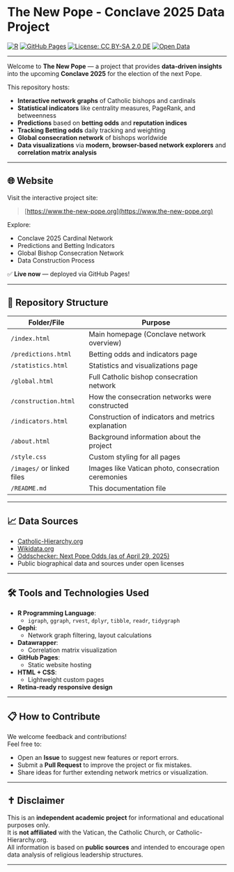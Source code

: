 # The New Pope - Conclave 2025 Data Project

[![R](https://img.shields.io/badge/Built%20with-R-276DC3?logo=R&logoColor=white)](https://www.r-project.org/)
[![GitHub Pages](https://img.shields.io/badge/Hosted%20on-GitHub%20Pages-327FC7?logo=github)](https://pages.github.com/)
[![License: CC BY-SA 2.0 DE](https://img.shields.io/badge/License-CC%20BY--SA%202.0%20DE-lightgrey)](https://creativecommons.org/licenses/by-sa/2.0/de/legalcode)
[![Open Data](https://img.shields.io/badge/Data-Open%20Data-green)](https://opendatahandbook.org/)

---

Welcome to **The New Pope** — a project that provides **data-driven insights** into the upcoming **Conclave 2025** for the election of the next Pope.

This repository hosts:
- **Interactive network graphs** of Catholic bishops and cardinals
- **Statistical indicators** like centrality measures, PageRank, and betweenness
- **Predictions** based on **betting odds** and **reputation indices**
- **Tracking Betting odds** daily tracking and weighting
- **Global consecration network** of bishops worldwide
- **Data visualizations** via **modern, browser-based network explorers** and **correlation matrix analysis**

---

## 🌐 Website

Visit the interactive project site:

> [https://www.the-new-pope.org](https://www.the-new-pope.org)

Explore:
- Conclave 2025 Cardinal Network
- Predictions and Betting Indicators
- Global Bishop Consecration Network
- Data Construction Process

✅ **Live now** — deployed via GitHub Pages!

---

## 📂 Repository Structure

| Folder/File              | Purpose                                                   |
|---------------------------|-----------------------------------------------------------|
| `/index.html`             | Main homepage (Conclave network overview)                |
| `/predictions.html`       | Betting odds and indicators page                         |
| `/statistics.html`        | Statistics and visualizations page                       |
| `/global.html`            | Full Catholic bishop consecration network                |
| `/construction.html`      | How the consecration networks were constructed            |
| `/indicators.html`        | Construction of indicators and metrics explanation       |
| `/about.html`             | Background information about the project                 |
| `/style.css`              | Custom styling for all pages                             |
| `/images/` or linked files | Images like Vatican photo, consecration ceremonies        |
| `/README.md`              | This documentation file                                  |

---

## 📈 Data Sources

- [Catholic-Hierarchy.org](https://www.catholic-hierarchy.org/)
- [Wikidata.org](https://www.wikidata.org/)
- [Oddschecker: Next Pope Odds (as of April 29, 2025)](https://www.oddschecker.com/insight/specials/20250421-next-pope-odds-who-is-favourite-to-succeed-francis)
- Public biographical data and sources under open licenses

---

## 🛠️ Tools and Technologies Used

- **R Programming Language**:
  - `igraph`, `ggraph`, `rvest`, `dplyr`, `tibble`, `readr`, `tidygraph`
- **Gephi**:
  - Network graph filtering, layout calculations
- **Datawrapper**:
  - Correlation matrix visualization
- **GitHub Pages**:
  - Static website hosting
- **HTML + CSS**:
  - Lightweight custom pages
- **Retina-ready responsive design**

---

## 📋 How to Contribute

We welcome feedback and contributions!  
Feel free to:
- Open an **Issue** to suggest new features or report errors.
- Submit a **Pull Request** to improve the project or fix mistakes.
- Share ideas for further extending network metrics or visualization.

---

## ✝️ Disclaimer

This is an **independent academic project** for informational and educational purposes only.  
It is **not affiliated** with the Vatican, the Catholic Church, or Catholic-Hierarchy.org.  
All information is based on **public sources** and intended to encourage open data analysis of religious leadership structures.

---

